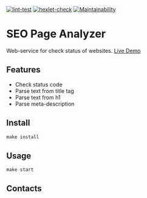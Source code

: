 [![lint-test](https://github.com/alexgreendev/python-project-83/actions/workflows/lint-test.yml/badge.svg)](https://github.com/alexgreendev/python-project-83/actions/workflows/lint-test.yml)
[![hexlet-check](https://github.com/alexgreendev/python-project-83/actions/workflows/hexlet-check.yml/badge.svg)](https://github.com/alexgreendev/python-project-83/actions/workflows/hexlet-check.yml)
[![Maintainability](https://api.codeclimate.com/v1/badges/24c927c0acb966e98724/maintainability)](https://codeclimate.com/github/alexgreendev/python-project-83/maintainability)
# SEO Page Analyzer

Web-service for check status of websites. [Live Demo](https://python-project-lvl3.onrender.com/)


## Features

* Check status code
* Parse text from title tag
* Parse text from h1
* Parse meta-description


## Install

```powershell
make install
```

## Usage

```shell
make start
```

## Contacts
